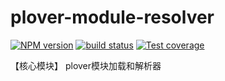 # plover-module-resolver


[![NPM version][npm-image]][npm-url]
[![build status][travis-image]][travis-url]
[![Test coverage][coveralls-image]][coveralls-url]


【核心模块】 plover模块加载和解析器


[npm-image]: https://img.shields.io/npm/v/plover-module-resolver.svg?style=flat-square
[npm-url]: https://www.npmjs.com/package/plover-module-resolver
[travis-image]: https://img.shields.io/travis/ploverjs/plover-module-resolver/master.svg?style=flat-square
[travis-url]: https://travis-ci.org/ploverjs/plover-module-resolver
[coveralls-image]: https://img.shields.io/codecov/c/github/ploverjs/plover-module-resolver.svg?style=flat-square
[coveralls-url]: https://codecov.io/github/ploverjs/plover-module-resolver?branch=master
